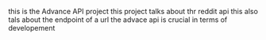this is the Advance API project
this project talks about thr reddit api
this also tals about the endpoint of a url
the advace api is crucial in terms of developement
